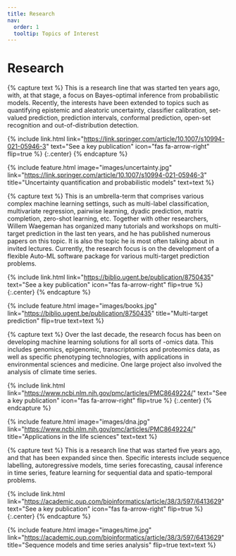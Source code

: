 ```yaml
---
title: Research
nav:
  order: 1
  tooltip: Topics of Interest
---
```


# <i class="fas fa-microscope"></i>Research

{% capture text %}
This is a research line that was started ten years ago, with, at that stage, a focus on Bayes-optimal inference from probabilistic models. Recently, the interests have been extended to topics such as quantifying epistemic and aleatoric uncertainty, classifier calibration, set-valued prediction, prediction intervals, conformal prediction, open-set recognition and out-of-distribution detection. 

{%
  include link.html
  link="https://link.springer.com/article/10.1007/s10994-021-05946-3"
  text="See a key publication"
  icon="fas fa-arrow-right"
  flip=true
%}
{:.center}
{% endcapture %}

{%
  include feature.html
  image="images/uncertainty.jpg"
  link="https://link.springer.com/article/10.1007/s10994-021-05946-3"
  title="Uncertainty quantification and probabilistic models"
  text=text
%}


{% capture text %}
This is an umbrella-term that comprises various complex machine learning settings, such as multi-label classification, multivariate regression, pairwise learning, dyadic prediction, matrix completion, zero-shot learning, etc. Together with other researchers, Willem Waegeman has organized many tutorials and workshops on multi-target prediction in the last ten years, and he has published numerous papers on this topic. It is also the topic he is most often talking about in invited lectures. Currently, the research focus is on the development of a flexible Auto-ML software package for various multi-target prediction problems.

{%
  include link.html
  link="https://biblio.ugent.be/publication/8750435"
  text="See a key publication"
  icon="fas fa-arrow-right"
  flip=true
%}
{:.center}
{% endcapture %}

{%
  include feature.html
  image="images/books.jpg"
  link="https://biblio.ugent.be/publication/8750435"
  title="Multi-target prediction"
  flip=true
  text=text
%}




{% capture text %}
Over the last decade, the research focus has been on developing machine learning solutions for all sorts of -omics data. This includes genomics, epigenomic, transcriptomics and proteomics data, as well as specific phenotyping technologies, with applications in environmental sciences and medicine. One large project also involved the analysis of climate time series. 

{%
  include link.html
  link="https://www.ncbi.nlm.nih.gov/pmc/articles/PMC8649224/"
  text="See a key publication"
  icon="fas fa-arrow-right"
  flip=true
%}
{:.center}
{% endcapture %}

{%
  include feature.html
  image="images/dna.jpg"
  link="https://www.ncbi.nlm.nih.gov/pmc/articles/PMC8649224/"
  title="Applications in the life sciences"
  text=text
%}

{% capture text %}
This is a research line that was started five years ago, and that has been expanded since then. Specific interests include sequence labelling, autoregressive models, time series forecasting, causal inference in time series, feature learning for sequential data and spatio-temporal problems.

{%
  include link.html
  link="https://academic.oup.com/bioinformatics/article/38/3/597/6413629"
  text="See a key publication"
  icon="fas fa-arrow-right"
  flip=true
%}
{:.center}
{% endcapture %}

{%
  include feature.html
  image="images/time.jpg"
  link="https://academic.oup.com/bioinformatics/article/38/3/597/6413629"
  title="Sequence models and time series analysis"
  flip=true
  text=text
%}


